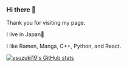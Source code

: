 ### Hi there 👋

Thank you for visiting my page.

I live in Japan🥷

I like Ramen, Manga, C++, Python, and React.

[![ysuzuki19's GitHub stats](https://github-readme-stats.vercel.app/api?username=ysuzuki19)](https://github.com/anuraghazra/github-readme-stats)



<!--
**ysuzuki19/ysuzuki19** is a ✨ _special_ ✨ repository because its `README.md` (this file) appears on your GitHub profile.

Here are some ideas to get you started:

- 🔭 I’m currently working on ...
- 🌱 I’m currently learning ...
- 👯 I’m looking to collaborate on ...
- 🤔 I’m looking for help with ...
- 💬 Ask me about ...
- 📫 How to reach me: ...
- 😄 Pronouns: ...
- ⚡ Fun fact: ...
-->

